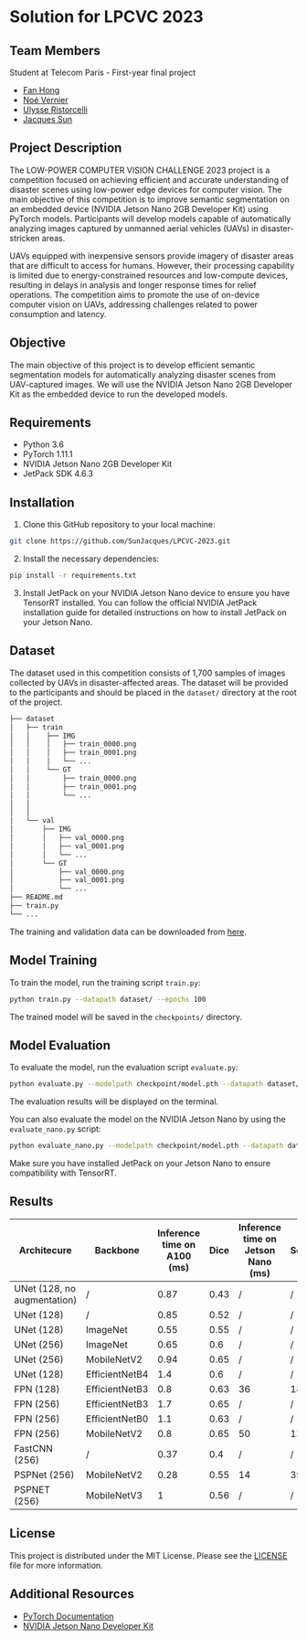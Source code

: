 # Solution for LPCVC 2023

## Team Members
Student at Telecom Paris - First-year final project
- [Fan Hong](github_profile_link)
- [Noé Vernier](github_profile_link)
- [Ulysse Ristorcelli](github_profile_link)
- [Jacques Sun](github_profile_link)

## Project Description

The LOW-POWER COMPUTER VISION CHALLENGE 2023 project is a competition focused on achieving efficient and accurate understanding of disaster scenes using low-power edge devices for computer vision. The main objective of this competition is to improve semantic segmentation on an embedded device (NVIDIA Jetson Nano 2GB Developer Kit) using PyTorch models. Participants will develop models capable of automatically analyzing images captured by unmanned aerial vehicles (UAVs) in disaster-stricken areas.

UAVs equipped with inexpensive sensors provide imagery of disaster areas that are difficult to access for humans. However, their processing capability is limited due to energy-constrained resources and low-compute devices, resulting in delays in analysis and longer response times for relief operations. The competition aims to promote the use of on-device computer vision on UAVs, addressing challenges related to power consumption and latency.

## Objective

The main objective of this project is to develop efficient semantic segmentation models for automatically analyzing disaster scenes from UAV-captured images. We will use the NVIDIA Jetson Nano 2GB Developer Kit as the embedded device to run the developed models.

## Requirements

- Python 3.6 
- PyTorch 1.11.1
- NVIDIA Jetson Nano 2GB Developer Kit
- JetPack SDK 4.6.3

## Installation

1. Clone this GitHub repository to your local machine:

```bash
git clone https://github.com/SunJacques/LPCVC-2023.git
```

2. Install the necessary dependencies:

```bash
pip install -r requirements.txt
```

3. Install JetPack on your NVIDIA Jetson Nano device to ensure you have TensorRT installed. You can follow the official NVIDIA JetPack installation guide for detailed instructions on how to install JetPack on your Jetson Nano.

## Dataset

The dataset used in this competition consists of 1,700 samples of images collected by UAVs in disaster-affected areas. The dataset will be provided to the participants and should be placed in the `dataset/` directory at the root of the project.

```bash
├── dataset
│   ├── train
│   │    ├── IMG
│   │    │   ├── train_0000.png
│   │    │   ├── train_0001.png
│   │    │   └── ...
│   │    └── GT
│   │        ├── train_0000.png
│   │        ├── train_0001.png
│   │        └── ...
│   │   
│   │   
│   └── val
│       ├── IMG
│       │   ├── val_0000.png
│       │   ├── val_0001.png
│       │   └── ...
│       └── GT
│           ├── val_0000.png
│           ├── val_0001.png
│           └── ...
├── README.md
├── train.py
└── ...
```
The training and validation data can be downloaded from [here](https://www.google.com/url?q=https://drive.google.com/drive/folders/1h4AyYiFY-kCU3KT-guP_QTVAcONn7VUD&sa=D&source=editors&ust=1688031905668033&usg=AOvVaw3CtjWrC3FrrQjCh8nlYZ7o).
## Model Training

To train the model, run the training script `train.py`:

```bash
python train.py --datapath dataset/ --epochs 100
```

The trained model will be saved in the `checkpoints/` directory.

## Model Evaluation

To evaluate the model, run the evaluation script `evaluate.py`:

```bash
python evaluate.py --modelpath checkpoint/model.pth --datapath dataset/
```

The evaluation results will be displayed on the terminal.

You can also evaluate the model on the NVIDIA Jetson Nano by using the `evaluate_nano.py` script:

```bash
python evaluate_nano.py --modelpath checkpoint/model.pth --datapath dataset/
```

Make sure you have installed JetPack on your Jetson Nano to ensure compatibility with TensorRT.

## Results

| Architecure                 | Backbone       | Inference time on A100 (ms) | Dice |Inference time on Jetson Nano (ms) | Score|
|-----------------------------|----------------|-----------------------------|------|-----------------------------------|------|
| UNet (128, no augmentation) | /              | 0.87                        | 0.43 | /                                 | /    |
| UNet (128)                  | /              | 0.85                        | 0.52 | /                                 | /    |
| UNet (128)                  | ImageNet       | 0.55                        | 0.55 | /                                 | /    |
| UNet (256)                  | ImageNet       | 0.65                        | 0.6  | /                                 | /    |
| UNet (256)                  | MobileNetV2    | 0.94                        | 0.65 | /                                 | /    |
| UNet (128)                  | EfficientNetB4 | 1.4                         | 0.6  | /                                 | /    |
| FPN (128)                   | EfficientNetB3 | 0.8                         | 0.63 | 36                                | 18   |
| FPN (256)                   | EfficientNetB3 | 1.7                         | 0.65 | /                                 | /    |
| FPN (256)                   | EfficientNetB0 | 1.1                         | 0.63 | /                                 | /    |
| FPN (256)                   | MobileNetV2    | 0.8                         | 0.65 | 50                                | 13   |
| FastCNN (256)               | /              | 0.37                        | 0.4  | /                                 | /    |
| PSPNet (256)                | MobileNetV2    | 0.28                        | 0.55 | 14                                | 39   |
| PSPNET (256)                | MobileNetV3    | 1                           | 0.56 | /                                 | /    |

## License

This project is distributed under the MIT License. Please see the [LICENSE](LICENSE) file for more information.

## Additional Resources

- [PyTorch Documentation](https://pytorch.org/docs/stable/index.html)
- [NVIDIA Jetson Nano Developer Kit](https://developer.nvidia.com/embedded/jetson-nano-developer-kit)
